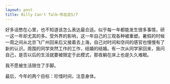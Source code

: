 ```yaml
---
layout: post
title: Billy Can't Talk—写在这5/7
---
```


好多话憋在心里，也不知道该怎么表达最合适。似乎每一年都能发生很多事情，研一这一年却尤其的多。受外界的影响，这一年自己的三观各种被重塑。暑假的时候一周之间从北京飞广州回来后又接着去上海，自己对时间和空间的感官也慢慢有了新的认识。周围的同学突然工作的工作，结婚的结婚。有一次从同学家回来，我问自己，是否以后的生活就要被限定于此模式，那夜躺在床上也是久久难眠。

我不愿被生活限住了手脚。

最后，今年的两个目标：珍惜时间，注意身体。